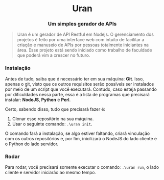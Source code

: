 <h1 align="center">Uran</h1>
<h3 align="center">Um simples gerador de APIs</h3>

> Uran é um gerador de API Restful em Nodejs. O gerenciamento dos projetos é feito por uma interface web com intuito de facilitar a criação e manuseio de APIs por pessoas totalmente iniciantes na área. Esse projeto está sendo iniciado como trabalho de faculdade que poderá vim a crescer no futuro.

### Instalação
Antes de tudo, saiba que é necessário ter em sua máquina: **Git**. Isso, apenas o git, visto que os outros requisitos serão possíveis ser instalados por meio de um script que você executará. Contudo, caso esteja passando por dificuldades nessa parte, essa é a lista de programas que precisará instalar: **NodeJS**, **Python** e **Perl**.

Certo, sabendo disso, tudo que precisará fazer é:
1. Clonar esse repositório na sua máquina.
2. Usar o seguinte comando: `.\uran init`.

O comando fará a instalação, se algo estiver faltando, criará vinculação com os outros repositórios e, por fim, inicilizará o NodeJS do lado cliente e o Python do lado servidor.

### Rodar
Para rodar, você precisará somente executar o comando: `.\uran run`, o lado cliente e servidor iniciarão ao mesmo tempo.
